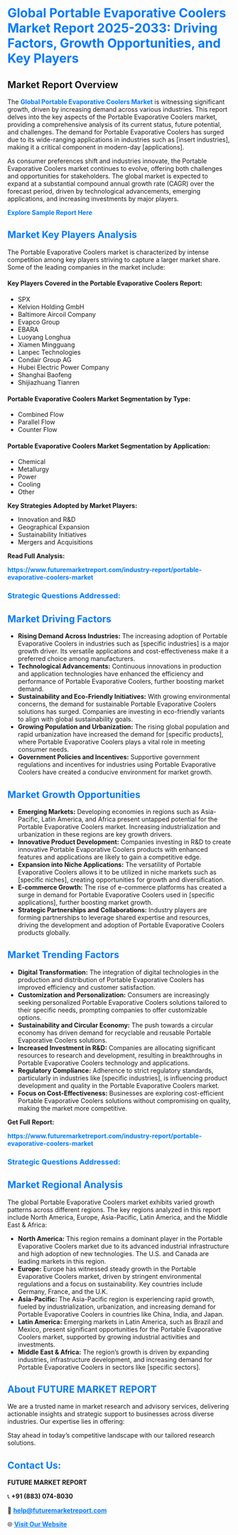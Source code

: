<h1 style="color: #007BFF;">Global Portable Evaporative Coolers Market Report 2025-2033: Driving Factors, Growth Opportunities, and Key Players</h1>

<section id="overview">
<h2>Market Report Overview</h2>
<p>The <a href="https://www.futuremarketreport.com/industry-report/portable-evaporative-coolers-market" style="color: #007BFF; text-decoration: none;"><strong>Global Portable Evaporative Coolers Market</strong></a> is witnessing significant growth, driven by increasing demand across various industries. This report delves into the key aspects of the Portable Evaporative Coolers market, providing a comprehensive analysis of its current status, future potential, and challenges. The demand for Portable Evaporative Coolers has surged due to its wide-ranging applications in industries such as [insert industries], making it a critical component in modern-day [applications].</p>
<p>As consumer preferences shift and industries innovate, the Portable Evaporative Coolers market continues to evolve, offering both challenges and opportunities for stakeholders. The global market is expected to expand at a substantial compound annual growth rate (CAGR) over the forecast period, driven by technological advancements, emerging applications, and increasing investments by major players.</p>
</section>

<section id="overview">
<p><a href="https://www.futuremarketreport.com/request-sample/reportId=60305" style="color: #007BFF; text-decoration: none;"><strong>Explore Sample Report Here</strong></a></p>
</section>

<section id="key-players">
<h2 style="color: #007BFF;">Market Key Players Analysis</h2>
<p>The Portable Evaporative Coolers market is characterized by intense competition among key players striving to capture a larger market share. Some of the leading companies in the market include:</p>
<h4>Key Players Covered in the Portable Evaporative Coolers Report:</h4>
<ul><li>SPX</li><li>Kelvion Holding GmbH</li><li>Baltimore Aircoil Company</li><li>Evapco Group</li><li>EBARA</li><li>Luoyang Longhua</li><li>Xiamen Mingguang</li><li>Lanpec Technologies</li><li>Condair Group AG</li><li>Hubei Electric Power Company</li><li>Shanghai Baofeng</li><li>Shijiazhuang Tianren</li></ul>
<h4>Portable Evaporative Coolers Market Segmentation by Type:</h4>
<ul><li>Combined Flow</li><li>Parallel Flow</li><li>Counter Flow</li></ul>

<h4>Portable Evaporative Coolers Market Segmentation by Application:</h4>
<ul><li>Chemical</li><li>Metallurgy</li><li>Power</li><li>Cooling</li><li>Other</li></ul>
<p><strong>Key Strategies Adopted by Market Players:</strong></p>
<ul>
<li>Innovation and R&D</li>
<li>Geographical Expansion</li>
<li>Sustainability Initiatives</li>
<li>Mergers and Acquisitions</li>
</ul>
</section>

<section>
<p><strong>Read Full Analysis: </strong></p><a href="https://www.futuremarketreport.com/industry-report/portable-evaporative-coolers-market" style="color: #007BFF; text-decoration: none;"><strong>https://www.futuremarketreport.com/industry-report/portable-evaporative-coolers-market</strong></a>
<h3 style="color: #007BFF;">Strategic Questions Addressed:</h3>
</section>

<section id="driving-factors">
<h2 style="color: #007BFF;">Market Driving Factors</h2>
<ul>
<li><strong>Rising Demand Across Industries:</strong> The increasing adoption of Portable Evaporative Coolers in industries such as [specific industries] is a major growth driver. Its versatile applications and cost-effectiveness make it a preferred choice among manufacturers.</li>
<li><strong>Technological Advancements:</strong> Continuous innovations in production and application technologies have enhanced the efficiency and performance of Portable Evaporative Coolers, further boosting market demand.</li>
<li><strong>Sustainability and Eco-Friendly Initiatives:</strong> With growing environmental concerns, the demand for sustainable Portable Evaporative Coolers solutions has surged. Companies are investing in eco-friendly variants to align with global sustainability goals.</li>
<li><strong>Growing Population and Urbanization:</strong> The rising global population and rapid urbanization have increased the demand for [specific products], where Portable Evaporative Coolers plays a vital role in meeting consumer needs.</li>
<li><strong>Government Policies and Incentives:</strong> Supportive government regulations and incentives for industries using Portable Evaporative Coolers have created a conducive environment for market growth.</li>
</ul>
</section>

<section id="growth-opportunities">
<h2 style="color: #007BFF;">Market Growth Opportunities</h2>
<ul>
<li><strong>Emerging Markets:</strong> Developing economies in regions such as Asia-Pacific, Latin America, and Africa present untapped potential for the Portable Evaporative Coolers market. Increasing industrialization and urbanization in these regions are key growth drivers.</li>
<li><strong>Innovative Product Development:</strong> Companies investing in R&D to create innovative Portable Evaporative Coolers products with enhanced features and applications are likely to gain a competitive edge.</li>
<li><strong>Expansion into Niche Applications:</strong> The versatility of Portable Evaporative Coolers allows it to be utilized in niche markets such as [specific niches], creating opportunities for growth and diversification.</li>
<li><strong>E-commerce Growth:</strong> The rise of e-commerce platforms has created a surge in demand for Portable Evaporative Coolers used in [specific applications], further boosting market growth.</li>
<li><strong>Strategic Partnerships and Collaborations:</strong> Industry players are forming partnerships to leverage shared expertise and resources, driving the development and adoption of Portable Evaporative Coolers products globally.</li>
</ul>
</section>

<section id="trending-factors">
<h2 style="color: #007BFF;">Market Trending Factors</h2>
<ul>
<li><strong>Digital Transformation:</strong> The integration of digital technologies in the production and distribution of Portable Evaporative Coolers has improved efficiency and customer satisfaction.</li>
<li><strong>Customization and Personalization:</strong> Consumers are increasingly seeking personalized Portable Evaporative Coolers solutions tailored to their specific needs, prompting companies to offer customizable options.</li>
<li><strong>Sustainability and Circular Economy:</strong> The push towards a circular economy has driven demand for recyclable and reusable Portable Evaporative Coolers solutions.</li>
<li><strong>Increased Investment in R&D:</strong> Companies are allocating significant resources to research and development, resulting in breakthroughs in Portable Evaporative Coolers technology and applications.</li>
<li><strong>Regulatory Compliance:</strong> Adherence to strict regulatory standards, particularly in industries like [specific industries], is influencing product development and quality in the Portable Evaporative Coolers market.</li>
<li><strong>Focus on Cost-Effectiveness:</strong> Businesses are exploring cost-efficient Portable Evaporative Coolers solutions without compromising on quality, making the market more competitive.</li>
</ul>
</section>

<section>
<p><strong>Get Full Report: </strong></p><a href="https://www.futuremarketreport.com/industry-report/portable-evaporative-coolers-market" style="color: #007BFF; text-decoration: none;"><strong>https://www.futuremarketreport.com/industry-report/portable-evaporative-coolers-market</strong></a>
<h3 style="color: #007BFF;">Strategic Questions Addressed:</h3>
</section>


<section id="regional-analysis">
<h2 style="color: #007BFF;">Market Regional Analysis</h2>
<p>The global Portable Evaporative Coolers market exhibits varied growth patterns across different regions. The key regions analyzed in this report include North America, Europe, Asia-Pacific, Latin America, and the Middle East & Africa:</p>
<ul>
<li><strong>North America:</strong> This region remains a dominant player in the Portable Evaporative Coolers market due to its advanced industrial infrastructure and high adoption of new technologies. The U.S. and Canada are leading markets in this region.</li>
<li><strong>Europe:</strong> Europe has witnessed steady growth in the Portable Evaporative Coolers market, driven by stringent environmental regulations and a focus on sustainability. Key countries include Germany, France, and the U.K.</li>
<li><strong>Asia-Pacific:</strong> The Asia-Pacific region is experiencing rapid growth, fueled by industrialization, urbanization, and increasing demand for Portable Evaporative Coolers in countries like China, India, and Japan.</li>
<li><strong>Latin America:</strong> Emerging markets in Latin America, such as Brazil and Mexico, present significant opportunities for the Portable Evaporative Coolers market, supported by growing industrial activities and investments.</li>
<li><strong>Middle East & Africa:</strong> The region’s growth is driven by expanding industries, infrastructure development, and increasing demand for Portable Evaporative Coolers in sectors like [specific sectors].</li>
</ul>
</section>

<footer>
<h2 style="color: #007BFF;">About FUTURE MARKET REPORT</h2>
<p>We are a trusted name in market research and advisory services, delivering actionable insights and strategic support to businesses across diverse industries. Our expertise lies in offering:</p>

<p>Stay ahead in today’s competitive landscape with our tailored research solutions.</p>

<h2 style="color: #007BFF;">Contact Us:</h2>
<p><strong>FUTURE MARKET REPORT</strong></p>
<p>📞 <strong>+91 (883) 074-8030</strong></p>
<p>📧 <strong><a href="mailto:help@futuremarketreport.com" style="color: #007BFF;">help@futuremarketreport.com</a></strong></p>
<p>🌐 <strong><a href="https://www.futuremarketreport.com/" style="color: #007BFF;">Visit Our Website</a></strong></p>
</footer>